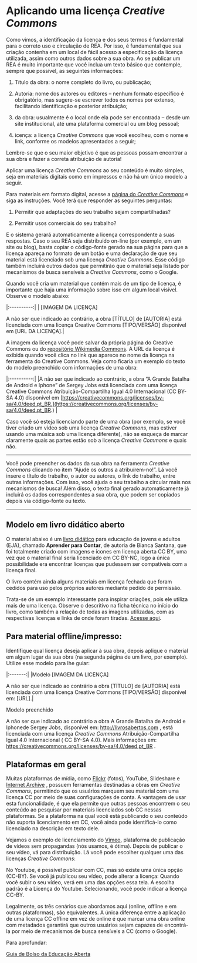 # Aplicando uma licença *Creative Commons*

Como vimos, a identificação da licença e dos seus termos é fundamental para o correto uso e circulação de REA. Por isso, é fundamental que sua criação contenha em um local de fácil acesso a especificação da licença utilizada, assim como outros dados sobre a sua obra. Ao se publicar um REA é muito importante que você inclua um texto básico que contemple, sempre que possível, as seguintes informações:

1. Título da obra: o nome completo do livro, ou publicação;

2. Autoria: nome dos autores ou editores – nenhum formato específico é obrigatório, mas sugere-se escrever todos os nomes por extenso, facilitando identificação e posterior atribuição;

3.  da obra: usualmente é o local onde ela pode ser encontrada – desde um site institucional, até uma plataforma comercial ou um blog pessoal;

4. icença: a licença *Creative Commons* que você escolheu, com o nome e link, conforme os modelos apresentados a seguir;

Lembre-se que o seu maior objetivo é que as pessoas possam encontrar a sua obra e fazer a correta atribuição de autoria!

Aplicar uma licença *Creative Commons* ao seu conteúdo é muito simples, seja em materiais digitais como em impressos e não há um único modelo a seguir.

Para materiais em formato digital, acesse a [página do *Creative Commons*](https://creativecommons.org/choose/?lang=pt)  e siga as instruções. Você terá que responder as seguintes perguntas:

1. Permitir que adaptações do seu trabalho sejam compartilhadas?

2. Permitir usos comerciais do seu trabalho?

E o sistema gerará automaticamente a licença correspondente a suas respostas. Caso o seu REA seja distribuído on-line (por exemplo, em um site ou blog), basta copiar o código-fonte gerado na sua página para que a licença apareça no formato de um botão e uma declaração de que seu material está licenciado sob uma licença *Creative Commons*.  Esse código também incluirá outros dados que permitirão que o material seja listado por mecanismos de busca sensíveis a *Creative Commons*, como o Google. 

Quando você cria um material que contém mais de um tipo de licença, é importante que haja uma informação sobre isso em algum local visível.  Observe o modelo abaixo: 

|:----------:|
| [IMAGEM DA LICENÇA]

A não ser que indicado ao contrário, a obra [TÍTULO] de [AUTORIA] está licenciada com uma licença Creative Commons [TIPO/VERSÃO] disponível em [URL DA LICENÇA].|

A imagem da licença você pode salvar da própria página do Creative Commons ou do [repositório Wikimedia Commons](https://commons.wikimedia.org/wiki/Category:Creative_Commons_licenses). A URL da licença é exibida quando você clica no link que aparece no nome da licença na ferramenta do Creative Commons.   Veja como ficaria um exemplo do texto do modelo preenchido com informações de uma obra:

|:----------:|
|A não ser que indicado ao contrário, a obra “A Grande Batalha de Android e Iphone” de Sergey Jobs está licenciada com uma licença Creative Commons Atribuição-Compartilha Igual 4.0 Internacional (CC BY-SA 4.0) disponível em [https://creativecommons.org/licenses/by-sa/4.0/deed.pt_BR.](https://creativecommons.org/licenses/by-sa/4.0/deed.pt_BR.) |

Caso você só esteja licenciando parte de uma obra (por exemplo, se você tiver criado um vídeo sob uma licença *Creative Commons*, mas estiver usando uma música sob uma licença diferente), não se esqueça de marcar claramente quais as partes estão sob a licença *Creative Commons* e quais não.

***

Você pode preencher os dados da sua obra na ferramenta *Creative Commons* clicando no item “Ajude os outros a atribuírem-no!”. Lá você insere o título do trabalho, o autor ou autores, o link do trabalho, entre outras informações. Com isso, você ajuda o seu trabalho a circular mais nos mecanismos de busca! Além disso, o texto final gerado automaticamente já incluirá os dados correspondentes a sua obra, que podem ser copiados depois via código-fonte ou texto.

***

## Modelo em livro didático aberto

O material abaixo é um [livro didático](http://www.educadigital.org.br/eja) para educação de jovens e adultos (EJA), chamado **Aprender para Contar**, de autoria de Bianca Santana, que foi totalmente criado com imagens e ícones em licença aberta CC BY, uma vez que o material final seria licenciado em CC BY-NC, logo a única possibilidade era encontrar licenças que pudessem ser compatíveis com a licença final. 

O livro contém ainda alguns materiais em licença fechada que foram cedidos para uso pelos próprios autores mediante pedido de permissão.

Trata-se de um exemplo interessante para inspirar criações, pois ele utiliza mais de uma licença. Observe o descritivo na ficha técnica no início do livro, como também a relação de todas as imagens utilizadas, com as respectivas licenças e links de onde foram tiradas. [Acesse aqui](https://issuu.com/educadigital/docs/eja_capfinal_174a192).

## Para material offline/impresso:

Identifique qual licença deseja aplicar à sua obra, depois aplique o material em algum lugar da sua obra (na segunda página de um livro, por exemplo). Utilize esse modelo para lhe guiar:

|:-------:|
|Modelo
[IMAGEM DA LICENÇA]

A não ser que indicado ao contrário a obra [TÍTULO] de [AUTORIA] está licenciada com uma licença Creative Commons [TIPO/VERSÃO] disponível em: [URL].|

Modelo preenchido 

A não ser que indicado ao contrário a obra A Grande Batalha de Android e Iphonede Sergey Jobs, disponível em: http://livrosabertos.com , está licenciada com uma licença *Creative Commons* Atribuição-Compartilha Igual 4.0 Internacional ( CC BY-SA 4.0). Mais informações em: https://creativecommons.org/licenses/by-sa/4.0/deed.pt_BR .

## Plataformas em geral

Muitas plataformas de mídia, como [Flickr](https://flickr.com/) (fotos), YouTube, Slideshare e [Internet Archive](https://archive.org/) , possuem ferramentas destinadas a obras em *Creative Commons*, permitindo que os usuários marquem seu material com uma licença CC por meio de suas configurações de conta. 
A vantagem de usar esta funcionalidade, é que ela permite que outras pessoas encontrem o seu conteúdo ao pesquisar por materiais licenciados sob CC nessas plataformas. Se a plataforma na qual você está publicando o seu conteúdo não suporta licenciamento em CC, você ainda pode identificá-lo como licenciado na descrição em texto dele.

Vejamos o exemplo de licenciamento do [Vimeo](https://vimeo.com/), plataforma de publicação de vídeos sem propagandas (nós usamos, é ótima). Depois de publicar o seu vídeo, vá para distribuição. Lá você pode escolher qualquer uma das licenças *Creative Commons*:

No Youtube, é possível publicar com CC, mas só existe uma única opção (CC-BY). Se você já publicou seu vídeo, pode alterar a licença:
Quando você subir o seu vídeo, verá em uma das opções essa tela. A escolha padrão é a Licença do Youtube. Selecionando, você pode indicar a licença CC-BY.

Legalmente, os três cenários que abordamos aqui (online, offline e em outras plataformas), são equivalentes. A única diferença entre a aplicação de uma licença CC offline em vez de online é que marcar uma obra online com metadados garantirá que outros usuários sejam capazes de encontrá-la por meio de mecanismos de busca sensíveis a CC (como o Google).

Para aprofundar: 
   
[Guia de Bolso da Educação Aberta](https://educapes.capes.gov.br/handle/capes/564609) 
